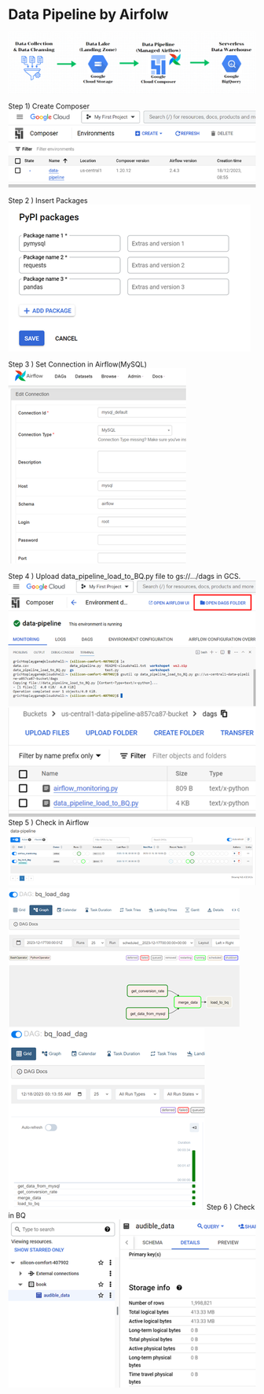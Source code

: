 # Data Pipeline by Airfolw

![Alt text](Process.png)

Step 1) Create Composer
![Alt text](image.png)
 
Step 2 ) Insert Packages
![Alt text](image-1.png)
 
Step 3 ) Set Connection in Airflow(MySQL)
![Alt text](image-2.png)
 
Step 4 ) Upload data_pipeline_load_to_BQ.py file to gs://…/dags in GCS.
![Alt text](image-3.png)
![Alt text](image-4.png)
![Alt text](image-5.png)
Step 5 ) Check in Airflow
![Alt text](image-6.png)
![Alt text](image-7.png)
![Alt text](image-8.png)
Step 6 ) Check in BQ
![Alt text](image-9.png)
